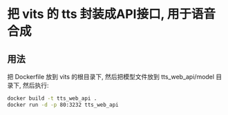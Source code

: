 # 把 vits 的 tts 封装成API接口, 用于语音合成

## 用法

把 Dockerfile 放到 vits 的根目录下, 然后把模型文件放到 tts_web_api/model 目录下, 然后执行:  

```bash
docker build -t tts_web_api .
docker run -d -p 80:3232 tts_web_api
```
